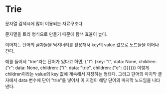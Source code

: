 # Trie

문자열 검색시에 많이 이용되는 자료구조다.

문자열을 트리 형식으로 만들기 때문에 탐색 효율이 높다.

이어지는 단어의 글자들을 딕셔너리를 활용해서 key의 value 값으로 노드들을 이어나간다.

예를 들어서 "trie"라는 단어가 있다고 하면, {"t": {key: "t", data: None, children: {"r": data: None, children: {"i": data: "trie", children: {"e": {}}}}}} 이렇게 children이라는 value의 key 값에 계속해서 저장하는 형태다. 그리고 단어의 마지막 글자에서 data 변수에 단어 "trie"를 넣어서 이 지점이 해당 단어의 마지막 노드임을 나타낸다.